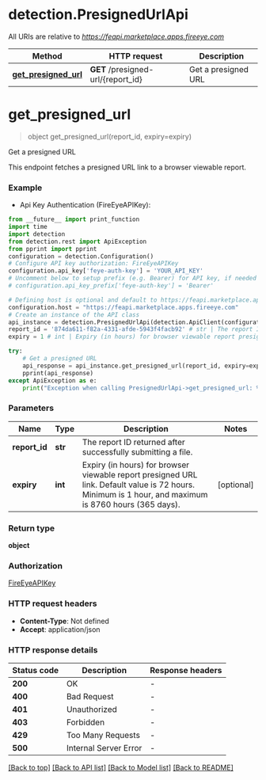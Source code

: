 # detection.PresignedUrlApi

All URIs are relative to *https://feapi.marketplace.apps.fireeye.com*

Method | HTTP request | Description
------------- | ------------- | -------------
[**get_presigned_url**](PresignedUrlApi.md#get_presigned_url) | **GET** /presigned-url/{report_id} | Get a presigned URL


# **get_presigned_url**
> object get_presigned_url(report_id, expiry=expiry)

Get a presigned URL

This endpoint fetches a presigned URL link to a browser viewable report.

### Example

* Api Key Authentication (FireEyeAPIKey):
```python
from __future__ import print_function
import time
import detection
from detection.rest import ApiException
from pprint import pprint
configuration = detection.Configuration()
# Configure API key authorization: FireEyeAPIKey
configuration.api_key['feye-auth-key'] = 'YOUR_API_KEY'
# Uncomment below to setup prefix (e.g. Bearer) for API key, if needed
# configuration.api_key_prefix['feye-auth-key'] = 'Bearer'

# Defining host is optional and default to https://feapi.marketplace.apps.fireeye.com
configuration.host = "https://feapi.marketplace.apps.fireeye.com"
# Create an instance of the API class
api_instance = detection.PresignedUrlApi(detection.ApiClient(configuration))
report_id = '874da611-f82a-4331-afde-5943f4facb92' # str | The report ID returned after successfully submitting a file.
expiry = 1 # int | Expiry (in hours) for browser viewable report presigned URL link. Default value is 72 hours.  Minimum is 1 hour, and maximum is 8760 hours (365 days). (optional)

try:
    # Get a presigned URL
    api_response = api_instance.get_presigned_url(report_id, expiry=expiry)
    pprint(api_response)
except ApiException as e:
    print("Exception when calling PresignedUrlApi->get_presigned_url: %s\n" % e)
```

### Parameters

Name | Type | Description  | Notes
------------- | ------------- | ------------- | -------------
 **report_id** | **str**| The report ID returned after successfully submitting a file. | 
 **expiry** | **int**| Expiry (in hours) for browser viewable report presigned URL link. Default value is 72 hours.  Minimum is 1 hour, and maximum is 8760 hours (365 days). | [optional] 

### Return type

**object**

### Authorization

[FireEyeAPIKey](../README.md#FireEyeAPIKey)

### HTTP request headers

 - **Content-Type**: Not defined
 - **Accept**: application/json

### HTTP response details
| Status code | Description | Response headers |
|-------------|-------------|------------------|
**200** | OK |  -  |
**400** | Bad Request |  -  |
**401** | Unauthorized |  -  |
**403** | Forbidden |  -  |
**429** | Too Many Requests |  -  |
**500** | Internal Server Error |  -  |

[[Back to top]](#) [[Back to API list]](../README.md#documentation-for-api-endpoints) [[Back to Model list]](../README.md#documentation-for-models) [[Back to README]](../README.md)

